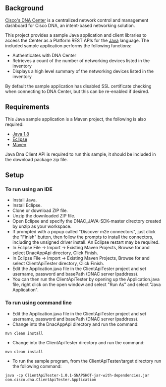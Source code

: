 ## Background

[Cisco's DNA Center](https://www.cisco.com/c/en/us/products/cloud-systems-management/dna-center/index.html) is a centralized network control and management dashboard for Cisco DNA, an intent-based networking solution.

This project provides a sample Java application and client libraries to access the Center as a Platform REST APIs for the [Java](https://java.com) language. The included sample application performs the following functions:

* Authenticates with DNA Center
* Retrieves a count of the number of networking devices listed in the inventory
* Displays a high level summary of the networking devices listed in the inventory

By default the sample application has disabled SSL certificate checking when connecting to DNA Center, but this can be re-enabled if desired.

## Requirements

This Java sample application is a Maven project, the following is also required:

* [Java 1.8](https://java.com)
* [Eclipse](http://www.eclipse.org/downloads/packages/eclipse-ide-java-developers/oxygen3a)
* [Maven](https://maven.apache.org/download.cgi)

Java Dna Client API is required to run this sample, it should be included in the download package zip file.

## Setup

### To run using an IDE 

* Install Java.
* Install Eclipse.
* Clone or download ZIP file.
* Unzip the downloaded ZIP file.
* Open Eclipse and specify the DNAC_JAVA-SDK-master directory created by unzip as your workspace.
* If prompted with a popup called "Discover m2e connectors", just click the "Finish" button, then follow the prompts to install the connectors, including the unsigned driver install. An Eclipse restart may be required.
* In Eclipse File -> Import -> Existing Maven Projects, Browse for and select DnacAppApi directory, Click Finish.
* In Eclipse File -> Import -> Existing Maven Projects, Browse for and select ClientApiTester directory, Click Finish.
* Edit the Application.java file in the ClientApiTester project and set username, password and basePath (DNAC server Ipaddress).
* You can then run the ClientApiTester by opening up the Application.java file, right click on the open window and select "Run As" and select "Java Application". 

### To run using command line

* Edit the Application.java file in the ClientApiTester project and set username, password and basePath (DNAC server Ipaddress).
* Change into the DnacAppApi directory and run the command: 

```shell
mvn clean install
```

* Change into the ClientApiTester directory and run the command: 

```shell
mvn clean install
```

* To run the sample program, from the ClientApiTester/target directory run the following command: 

```shell
java -cp ClientApiTester-1.0.1-SNAPSHOT-jar-with-dependencies.jar com.cisco.dna.ClientApiTester.Application
```

